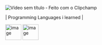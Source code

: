 ![Vídeo sem título ‐ Feito com o Clipchamp](https://github.com/user-attachments/assets/cf3fb884-4e61-4795-a60d-97458ae5a013)






| Programming Languages i learned |


<img width="50" height="50" alt="image" src="https://github.com/user-attachments/assets/a06d385e-3201-4c41-8f58-50219abd89c6" />  <img width="50" height="50" alt="image" src="https://github.com/user-attachments/assets/8f8c3adb-ddd1-4ca6-946f-c2167c2726d3" />


